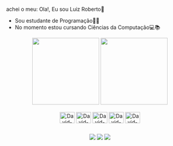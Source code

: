achei o meu: Ola!, Eu sou Luiz Roberto👋

- Sou estudante de Programação👨‍💻
- No momento estou cursando Ciências da Computação💻📚
<div align="center">
 <main>
  <div class="stats" align="center">
<img height="180rem" src="https://github-readme-stats-git-masterrstaa-rickstaa.vercel.app/api?username=LuizRobert33&show_icons=true&rank_icon=github&hide_border=true&theme=dark&bg_color=0d1117&include_all_commits=true&count_private=true"/>
<img height="180rem" src="https://github-readme-stats-git-masterrstaa-rickstaa.vercel.app/api/top-langs/?username=LuizRobert33&hide_border=true&layout=compact&langs_count=6&theme=dark&bg_color=0d1117&include_all_commits=true&count_private=true"/>

  </div>
  <div class="skills" align="center">
</a>
<div style="display: inline_block"><br>
  <img align="center" alt="David-React" height="30" width="40"src="https://cdn.jsdelivr.net/gh/devicons/devicon/icons/html5/html5-original.svg" />
  <img align="center" alt="David-React" height="30" width="40"src="https://cdn.jsdelivr.net/gh/devicons/devicon/icons/css3/css3-original.svg"/>
  <img align="center" alt="David-React" height="30" width="40"src="https://cdn.jsdelivr.net/gh/devicons/devicon/icons/javascript/javascript-original.svg" />
  <img align="center" alt="David-React" height="30" width="40"src="https://cdn.jsdelivr.net/gh/devicons/devicon/icons/python/python-original.svg" />
  <img align="center" alt="David-React" height="30" width="40"src="https://cdn.jsdelivr.net/gh/devicons/devicon/icons/c/c-original.svg" />
  
 ##
  
    
<div> 
  <a href="https://www.instagram.com/luizrobertonobre/" target="_blank"><img src="https://img.shields.io/badge/-Instagram-%23E4405F?style=for-the-badge&logo=instagram&logoColor=white" target="_blank"></a>
  <a href = "mailto:luizrobertonobre@gmail.com"><img src="https://img.shields.io/badge/-Gmail-%23333?style=for-the-badge&logo=gmail&logoColor=white" target="_blank"></a>
  <a href="https://www.linkedin.com/in/luiz-roberto-942567245/" target="_blank"><img src="https://img.shields.io/badge/-LinkedIn-%230077B5?style=for-the-badge&logo=linkedin&logoColor=white" target="_blank"></a> 
  
  
  
</div>
